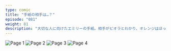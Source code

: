 ```yaml
---
type: comic
title: "手紙の相手は…？"
episode: "081"
weight: 81
description: "大切な人に向けたエミリーの手紙。相手がビオラとわかり、オレンジはほっとひと息。どうやら心配する必要はなかったみたいです… 😊"
---
```


![Page 1](name-1.jpg)
![Page 2](name-2.jpg)
![Page 3](name-3.jpg)
![Page 4](name-4.jpg)
